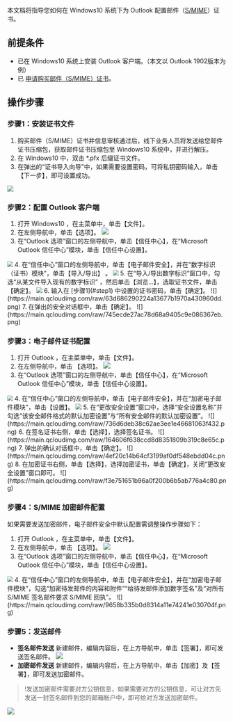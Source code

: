 本文档将指导您如何在 Windows10 系统下为 Outlook 配置邮件（[S/MIME](https://cloud.tencent.com/document/product/1325/49416)）证书。

## 前提条件
- 已在 Windows10 系统上安装 Outlook 客户端。（本文以 Outlook 1902版本为例）
- 已 [申请购买邮件（S/MIME）证书](https://cloud.tencent.com/apply/p/cn69mmv599k)。


## 操作步骤
### 步骤1：安装证书文件

1. 购买邮件（S/MIME）证书并信息审核通过后，线下业务人员将发送给您邮件证书压缩包，获取邮件证书压缩包至 Windows10 系统中，并进行解压。
2. 在 Windows10 中，双击 \*.pfx 后缀证书文件。
<span id="step1"></span>
3. 在弹出的“证书导入向导”中，如果需要设置密码，可将私钥密码输入，单击【下一步】，即可设置成功。
<img src="https://main.qcloudimg.com/raw/09eb20202ccd941c6e66a6997a7f0df7.png" style="zoom:90%;" />

### 步骤2：配置 Outlook 客户端
1. 打开 Windows10 ，在主菜单中，单击【文件】。
2. 在左侧导航中，单击【选项】。
![](https://main.qcloudimg.com/raw/077f862d101bab03bb91723780f1f700.png)
3. 在“Outlook 选项”窗口的左侧导航中，单击【信任中心】，在“Microsoft Outlook 信任中心”模块，单击【信任中心设置】。
<img src="https://main.qcloudimg.com/raw/2402e883dc9bc8bf19a25b5d62c2a10f.png" style="zoom:80%;" />
4. 在“信任中心”窗口的左侧导航中，单击【电子邮件安全】，并在“数字标识（证书）模块”，单击【导入/导出】 。
<img src="https://main.qcloudimg.com/raw/7278d60e65350675496ec11087364545.png" style="zoom:80%;" />
5. 在“导入/导出数字标识”窗口中，勾选“从某文件导入现有的数字标识” ，然后单击【浏览...】，选取证书文件，单击【确定】。
<img src="https://main.qcloudimg.com/raw/dc0317ac8538a41f8206eb7d74c5ae70.png" style="zoom:85%;" />
6. 输入在 [步骤1](#step1) 中设置的证书密码，单击【确定】。
![](https://main.qcloudimg.com/raw/63d686290224a13677b1970a430960dd.png)
7.  在弹出的安全对话框中，单击【确定】。
![](https://main.qcloudimg.com/raw/745ecde27ac78d68a9405c9e086367eb.png)


### 步骤3：电子邮件证书配置
1. 打开 Outlook ，在主菜单中，单击【文件】。
2. 在左侧导航中，单击 【选项】。
![](https://main.qcloudimg.com/raw/077f862d101bab03bb91723780f1f700.png)
3. 在“Outlook 选项”窗口的左侧导航中，单击【信任中心】，在“Microsoft Outlook 信任中心”模块，单击【信任中心设置】。
<img src="https://main.qcloudimg.com/raw/2402e883dc9bc8bf19a25b5d62c2a10f.png" style="zoom:80%;" />
4. 在“信任中心”窗口的左侧导航中，单击【电子邮件安全】，并在“加密电子邮件模块”，单击【设置】。
<img src="https://main.qcloudimg.com/raw/0df60ac7733954755ccffbdea0325daa.png" style="zoom:85%;" />
5. 在“更改安全设置”窗口中，选择“安全设置名称”并勾选“该安全邮件格式的默认加密设置”与“所有安全邮件的默认加密设置”。
![](https://main.qcloudimg.com/raw/736d6deb38c62ae3ee1e46681063f432.png)
6. 在签名证书右侧，单击【选择】，选择签名证书。
![](https://main.qcloudimg.com/raw/164606f638ccd8d8351809b319c8e65c.png)
7. 弹出的确认对话框中，单击【确定】。
![](https://main.qcloudimg.com/raw/4ef20c14b64cf3199af0df548ebdd04c.png)
8. 在加密证书右侧，单击【选择】，选择加密证书，单击【确定】，关闭“更改安全设置”窗口即可。
![](https://main.qcloudimg.com/raw/f3e751651b96a0f200b6b5ab776a4c80.png)


### 步骤4：S/MIME 加密邮件配置
如果需要发送加密邮件，电子邮件安全中默认配置需调整操作步骤如下：
1. 打开 Outlook ，在主菜单中，单击【文件】。
2. 在左侧导航中，单击 【选项】。
![](https://main.qcloudimg.com/raw/077f862d101bab03bb91723780f1f700.png)
3. 在“Outlook 选项”窗口的左侧导航中，单击【信任中心】，在“Microsoft Outlook 信任中心”模块，单击【信任中心设置】。
<img src="https://main.qcloudimg.com/raw/2402e883dc9bc8bf19a25b5d62c2a10f.png" style="zoom:80%;" />
4. 在“信任中心”窗口的左侧导航中，单击【电子邮件安全】，并在“加密电子邮件模块”，勾选“加密待发邮件的内容和附件”“给待发邮件添加数字签名”及“对所有 S/MIME 签名邮件要求 S/MIME 回执”。
![](https://main.qcloudimg.com/raw/9658b335b0d8314a11e74241e030704f.png)

### 步骤5：发送邮件

- **签名邮件发送**
新建邮件，编辑内容后，在上方导航中，单击【签署】，即可发送签名邮件。
![](https://main.qcloudimg.com/raw/bb344668421a775ebbbff8dc08a1c0c6.png)
- **加密邮件发送**
新建邮件，编辑内容后，在上方导航中，单击【加密】及【签署】，即可发送加密邮件。
>!发送加密邮件需要对方公钥信息，如果需要对方的公钥信息，可让对方先发送一封签名邮件到您的邮箱帐户中，即可给对方发送加密邮件。
>
![](https://main.qcloudimg.com/raw/babf4da18119abdf05fbbe38b7860636.png)

